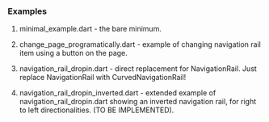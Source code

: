 ### Examples 

1. minimal_example.dart - the bare minimum. 

2. change_page_programatically.dart - example of changing navigation rail item using a button on the page. 

3. navigation_rail_dropin.dart - direct replacement for NavigationRail. Just replace NavigationRail with CurvedNavigationRail!

4. navigation_rail_dropin_inverted.dart - extended example of navigation_rail_dropin.dart showing an inverted navigation rail, for right to left directionalities. (TO BE IMPLEMENTED). 
